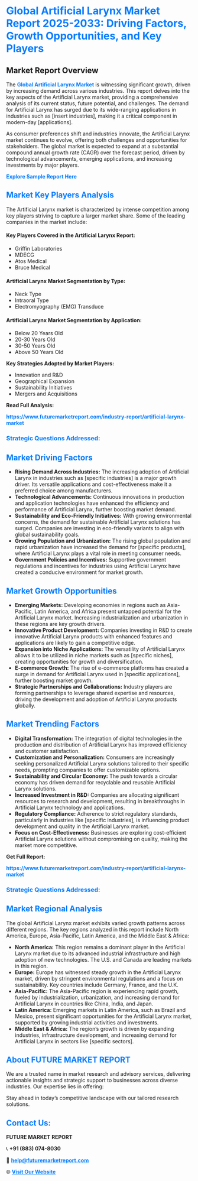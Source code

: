 <h1 style="color: #007BFF;">Global Artificial Larynx Market Report 2025-2033: Driving Factors, Growth Opportunities, and Key Players</h1>

<section id="overview">
<h2>Market Report Overview</h2>
<p>The <a href="https://www.futuremarketreport.com/industry-report/artificial-larynx-market" style="color: #007BFF; text-decoration: none;"><strong>Global Artificial Larynx Market</strong></a> is witnessing significant growth, driven by increasing demand across various industries. This report delves into the key aspects of the Artificial Larynx market, providing a comprehensive analysis of its current status, future potential, and challenges. The demand for Artificial Larynx has surged due to its wide-ranging applications in industries such as [insert industries], making it a critical component in modern-day [applications].</p>
<p>As consumer preferences shift and industries innovate, the Artificial Larynx market continues to evolve, offering both challenges and opportunities for stakeholders. The global market is expected to expand at a substantial compound annual growth rate (CAGR) over the forecast period, driven by technological advancements, emerging applications, and increasing investments by major players.</p>
</section>

<section id="overview">
<p><a href="https://www.futuremarketreport.com/request-sample/reportId=43781" style="color: #007BFF; text-decoration: none;"><strong>Explore Sample Report Here</strong></a></p>
</section>

<section id="key-players">
<h2 style="color: #007BFF;">Market Key Players Analysis</h2>
<p>The Artificial Larynx market is characterized by intense competition among key players striving to capture a larger market share. Some of the leading companies in the market include:</p>
<h4>Key Players Covered in the Artificial Larynx Report:</h4>
<ul><li>Griffin Laboratories</li><li>MDECG</li><li>Atos Medical</li><li>Bruce Medical</li></ul>
<h4>Artificial Larynx Market Segmentation by Type:</h4>
<ul><li>Neck Type</li><li>Intraoral Type</li><li>Electromyography (EMG) Transduce</li></ul>

<h4>Artificial Larynx Market Segmentation by Application:</h4>
<ul><li>Below 20 Years Old</li><li>20-30 Years Old</li><li>30-50 Years Old</li><li>Above 50 Years Old</li></ul>
<p><strong>Key Strategies Adopted by Market Players:</strong></p>
<ul>
<li>Innovation and R&D</li>
<li>Geographical Expansion</li>
<li>Sustainability Initiatives</li>
<li>Mergers and Acquisitions</li>
</ul>
</section>

<section>
<p><strong>Read Full Analysis: </strong></p><a href="https://www.futuremarketreport.com/industry-report/artificial-larynx-market" style="color: #007BFF; text-decoration: none;"><strong>https://www.futuremarketreport.com/industry-report/artificial-larynx-market</strong></a>
<h3 style="color: #007BFF;">Strategic Questions Addressed:</h3>
</section>

<section id="driving-factors">
<h2 style="color: #007BFF;">Market Driving Factors</h2>
<ul>
<li><strong>Rising Demand Across Industries:</strong> The increasing adoption of Artificial Larynx in industries such as [specific industries] is a major growth driver. Its versatile applications and cost-effectiveness make it a preferred choice among manufacturers.</li>
<li><strong>Technological Advancements:</strong> Continuous innovations in production and application technologies have enhanced the efficiency and performance of Artificial Larynx, further boosting market demand.</li>
<li><strong>Sustainability and Eco-Friendly Initiatives:</strong> With growing environmental concerns, the demand for sustainable Artificial Larynx solutions has surged. Companies are investing in eco-friendly variants to align with global sustainability goals.</li>
<li><strong>Growing Population and Urbanization:</strong> The rising global population and rapid urbanization have increased the demand for [specific products], where Artificial Larynx plays a vital role in meeting consumer needs.</li>
<li><strong>Government Policies and Incentives:</strong> Supportive government regulations and incentives for industries using Artificial Larynx have created a conducive environment for market growth.</li>
</ul>
</section>

<section id="growth-opportunities">
<h2 style="color: #007BFF;">Market Growth Opportunities</h2>
<ul>
<li><strong>Emerging Markets:</strong> Developing economies in regions such as Asia-Pacific, Latin America, and Africa present untapped potential for the Artificial Larynx market. Increasing industrialization and urbanization in these regions are key growth drivers.</li>
<li><strong>Innovative Product Development:</strong> Companies investing in R&D to create innovative Artificial Larynx products with enhanced features and applications are likely to gain a competitive edge.</li>
<li><strong>Expansion into Niche Applications:</strong> The versatility of Artificial Larynx allows it to be utilized in niche markets such as [specific niches], creating opportunities for growth and diversification.</li>
<li><strong>E-commerce Growth:</strong> The rise of e-commerce platforms has created a surge in demand for Artificial Larynx used in [specific applications], further boosting market growth.</li>
<li><strong>Strategic Partnerships and Collaborations:</strong> Industry players are forming partnerships to leverage shared expertise and resources, driving the development and adoption of Artificial Larynx products globally.</li>
</ul>
</section>

<section id="trending-factors">
<h2 style="color: #007BFF;">Market Trending Factors</h2>
<ul>
<li><strong>Digital Transformation:</strong> The integration of digital technologies in the production and distribution of Artificial Larynx has improved efficiency and customer satisfaction.</li>
<li><strong>Customization and Personalization:</strong> Consumers are increasingly seeking personalized Artificial Larynx solutions tailored to their specific needs, prompting companies to offer customizable options.</li>
<li><strong>Sustainability and Circular Economy:</strong> The push towards a circular economy has driven demand for recyclable and reusable Artificial Larynx solutions.</li>
<li><strong>Increased Investment in R&D:</strong> Companies are allocating significant resources to research and development, resulting in breakthroughs in Artificial Larynx technology and applications.</li>
<li><strong>Regulatory Compliance:</strong> Adherence to strict regulatory standards, particularly in industries like [specific industries], is influencing product development and quality in the Artificial Larynx market.</li>
<li><strong>Focus on Cost-Effectiveness:</strong> Businesses are exploring cost-efficient Artificial Larynx solutions without compromising on quality, making the market more competitive.</li>
</ul>
</section>

<section>
<p><strong>Get Full Report: </strong></p><a href="https://www.futuremarketreport.com/industry-report/artificial-larynx-market" style="color: #007BFF; text-decoration: none;"><strong>https://www.futuremarketreport.com/industry-report/artificial-larynx-market</strong></a>
<h3 style="color: #007BFF;">Strategic Questions Addressed:</h3>
</section>


<section id="regional-analysis">
<h2 style="color: #007BFF;">Market Regional Analysis</h2>
<p>The global Artificial Larynx market exhibits varied growth patterns across different regions. The key regions analyzed in this report include North America, Europe, Asia-Pacific, Latin America, and the Middle East & Africa:</p>
<ul>
<li><strong>North America:</strong> This region remains a dominant player in the Artificial Larynx market due to its advanced industrial infrastructure and high adoption of new technologies. The U.S. and Canada are leading markets in this region.</li>
<li><strong>Europe:</strong> Europe has witnessed steady growth in the Artificial Larynx market, driven by stringent environmental regulations and a focus on sustainability. Key countries include Germany, France, and the U.K.</li>
<li><strong>Asia-Pacific:</strong> The Asia-Pacific region is experiencing rapid growth, fueled by industrialization, urbanization, and increasing demand for Artificial Larynx in countries like China, India, and Japan.</li>
<li><strong>Latin America:</strong> Emerging markets in Latin America, such as Brazil and Mexico, present significant opportunities for the Artificial Larynx market, supported by growing industrial activities and investments.</li>
<li><strong>Middle East & Africa:</strong> The region’s growth is driven by expanding industries, infrastructure development, and increasing demand for Artificial Larynx in sectors like [specific sectors].</li>
</ul>
</section>

<footer>
<h2 style="color: #007BFF;">About FUTURE MARKET REPORT</h2>
<p>We are a trusted name in market research and advisory services, delivering actionable insights and strategic support to businesses across diverse industries. Our expertise lies in offering:</p>

<p>Stay ahead in today’s competitive landscape with our tailored research solutions.</p>

<h2 style="color: #007BFF;">Contact Us:</h2>
<p><strong>FUTURE MARKET REPORT</strong></p>
<p>📞 <strong>+91 (883) 074-8030</strong></p>
<p>📧 <strong><a href="mailto:help@futuremarketreport.com" style="color: #007BFF;">help@futuremarketreport.com</a></strong></p>
<p>🌐 <strong><a href="https://www.futuremarketreport.com/" style="color: #007BFF;">Visit Our Website</a></strong></p>
</footer>